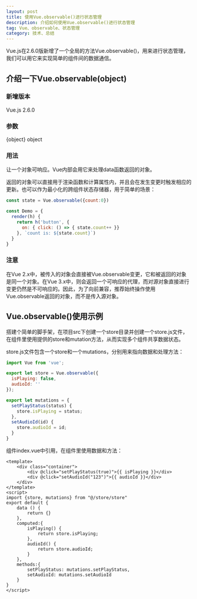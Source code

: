 ```yaml
---
layout: post
title: 使用Vue.observable()进行状态管理
description: 介绍如何使用Vue.observable()进行状态管理
tag: Vue、observable、状态管理
category: 技术、总结
---
```

Vue.js在2.6.0版新增了一个全局的方法Vue.observable()，用来进行状态管理，我们可以用它来实现简单的组件间的数据通信。

## 介绍一下Vue.observable(object)

### 新增版本

Vue.js 2.6.0

### 参数

{object} object

### 用法

让一个对象可响应。Vue内部会用它来处理data函数返回的对象。

返回的对象可以直接用于渲染函数和计算属性内，并且会在发生变更时触发相应的更新。也可以作为最小化的跨组件状态存储器，用于简单的场景：

```javascript
const state = Vue.observable({count:0})

const Demo = {
  render(h) {
    return h('button', {
      on: { click: () => { state.count++ }}
    }, `count is: ${state.count}`)
  }
}
```

### 注意

在Vue 2.x中，被传入的对象会直接被Vue.observable变更，它和被返回的对象是同一个对象。在Vue 3.x中，则会返回一个可响应的代理，而对源对象直接进行变更仍然是不可响应的。因此，为了向前兼容，推荐始终操作使用Vue.observable返回的对象，而不是传入源对象。

## Vue.observable()使用示例

搭建个简单的脚手架，在项目src下创建一个store目录并创建一个store.js文件，在组件里使用提供的store和mutation方法，从而实现多个组件共享数据状态。

store.js文件包含一个store和一个mutations，分别用来指向数据和处理方法：

```javascript
import Vue from 'vue';

export let store = Vue.observable({
  isPlaying: false,
  audioId: ''
});

export let mutations = {
  setPlayStatus(status) {
    store.isPlaying = status;
  },
  setAudioId(id) {
    store.audioId = id;
  }
}
```

组件index.vue中引用，在组件里使用数据和方法：

```markup
<template>
	<div class="container">
		<div @click="setPlayStatus(true)">{{ isPlaying }}</div>
		<div @click="setAudioId("123")">{{ audioId }}</div>
	</div>
</template>
<script>
import {store, mutations} from "@/store/store"
export default {
	data () {
		return {}
	},
	computed:{
		isPlaying() {
			return store.isPlaying;
		},
		audioId() {
			return store.audioId;
		}
	},
	methods:{
		setPlayStatus: mutations.setPlayStatus,
		setAudioId: mutations.setAudioId
	}
}
</script>
```


